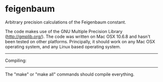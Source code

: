 feigenbaum
==========

Arbitrary precision calculations of the Feigenbaum constant.

The code makes use of the GNU Multiple Precision Library (http://gmplib.org/). The code was written on Mac OSX 10.6.8 and hasn't been tested on other platforms. Principally, it should work on any Mac OSX operating system, and any Linux based operating system.

----------
Compiling:
**********
The "make" or "make all" commands should compile everything. 

